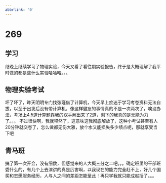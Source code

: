 ```yaml
---
abbrlink: '0'
---
```

# 269

## 学习

继晚上继续学习了物理实验，今天又看了看往期实验报告，终于是大概理解了我平时做的都是些什么实验哈哈哈。。。

## 物理实验考试

坏了坏了，昨天明明专门找张瑾借了计算机，今天早上痴迷于学习考卷资料无法自拔，以至于出发后没有带计算机，像这样健忘的事情真的不是一次两次了，唉没办法，考场上4.5道计算题靠我的双手解出来了2道，剩下的我真的是无能为力了。。。
不过很快啊，我就释然了，这意味这我彻底解放了，这种小考试甚至有人20分钟就交卷了，怎么做都无伤大雅，放个水又能损失多少绩点呢，那就享受当下吧

## 青马班

搞了第一次开会，没有细数，但感觉来的人大概三分之二吧。。。确定班里的干部班委什么的，有几个上去演讲的真是厉害啊，以我现在的能力完全赶不上，好几个国奖和志愿服务经历，人与人之间的差距怎能至此！再只学我就只能成赵括了。。。
